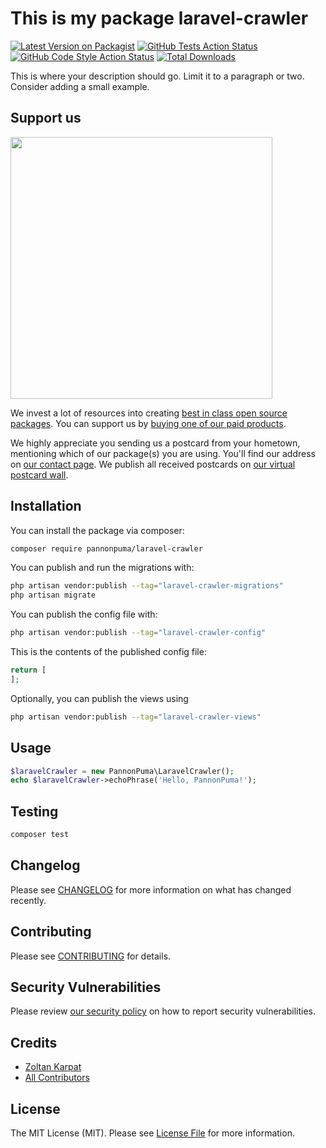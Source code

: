 # This is my package laravel-crawler

[![Latest Version on Packagist](https://img.shields.io/packagist/v/zotyanet/laravel-crawler.svg?style=flat-square)](https://packagist.org/packages/zotyanet/laravel-crawler)
[![GitHub Tests Action Status](https://img.shields.io/github/actions/workflow/status/zotyanet/laravel-crawler/run-tests.yml?branch=main&label=tests&style=flat-square)](https://github.com/zotyanet/laravel-crawler/actions?query=workflow%3Arun-tests+branch%3Amain)
[![GitHub Code Style Action Status](https://img.shields.io/github/actions/workflow/status/zotyanet/laravel-crawler/fix-php-code-style-issues.yml?branch=main&label=code%20style&style=flat-square)](https://github.com/zotyanet/laravel-crawler/actions?query=workflow%3A"Fix+PHP+code+style+issues"+branch%3Amain)
[![Total Downloads](https://img.shields.io/packagist/dt/zotyanet/laravel-crawler.svg?style=flat-square)](https://packagist.org/packages/zotyanet/laravel-crawler)

This is where your description should go. Limit it to a paragraph or two. Consider adding a small example.

## Support us

[<img src="https://github-ads.s3.eu-central-1.amazonaws.com/laravel-crawler.jpg?t=1" width="419px" />](https://spatie.be/github-ad-click/laravel-crawler)

We invest a lot of resources into creating [best in class open source packages](https://spatie.be/open-source). You can support us by [buying one of our paid products](https://spatie.be/open-source/support-us).

We highly appreciate you sending us a postcard from your hometown, mentioning which of our package(s) you are using. You'll find our address on [our contact page](https://spatie.be/about-us). We publish all received postcards on [our virtual postcard wall](https://spatie.be/open-source/postcards).

## Installation

You can install the package via composer:

```bash
composer require pannonpuma/laravel-crawler
```

You can publish and run the migrations with:

```bash
php artisan vendor:publish --tag="laravel-crawler-migrations"
php artisan migrate
```

You can publish the config file with:

```bash
php artisan vendor:publish --tag="laravel-crawler-config"
```

This is the contents of the published config file:

```php
return [
];
```

Optionally, you can publish the views using

```bash
php artisan vendor:publish --tag="laravel-crawler-views"
```

## Usage

```php
$laravelCrawler = new PannonPuma\LaravelCrawler();
echo $laravelCrawler->echoPhrase('Hello, PannonPuma!');
```

## Testing

```bash
composer test
```

## Changelog

Please see [CHANGELOG](CHANGELOG.md) for more information on what has changed recently.

## Contributing

Please see [CONTRIBUTING](CONTRIBUTING.md) for details.

## Security Vulnerabilities

Please review [our security policy](../../security/policy) on how to report security vulnerabilities.

## Credits

- [Zoltan Karpat](https://github.com/ZotyaNET)
- [All Contributors](../../contributors)

## License

The MIT License (MIT). Please see [License File](LICENSE.md) for more information.
